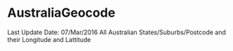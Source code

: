 # AustraliaGeocode
Last Update Date: 07/Mar/2016
All Australian States/Suburbs/Postcode and their Longitude and Lattitude
